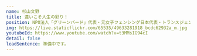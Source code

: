 ```yaml
---
name: 杉山文野
title: 違いこそ人生の彩り！
position: NPO法人「グリーンバード」代表・元女子フェンシング日本代表・トランスジェンダー活動家
img: https://live.staticflickr.com/65535/49633281918_bcdc62932a_m.jpg
youtubeId: https://www.youtube.com/watch?v=t3MMsIG94cI
detail: false
leadSentence: 準備中です。
---
```

